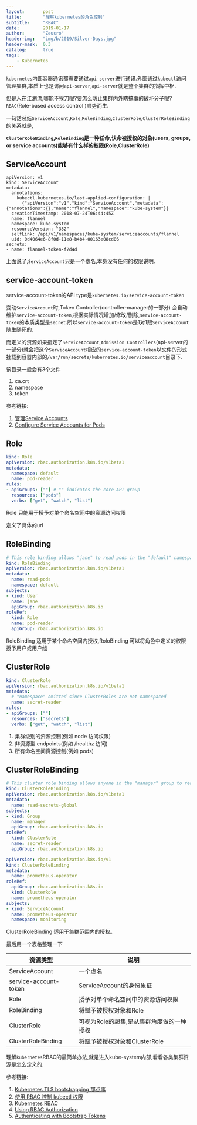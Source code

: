 ```yaml
---
layout:       post
title:        "理解kubernetes的角色控制"
subtitle:     "RBAC"
date:         2019-01-17
author:       "Zeusro"
header-img:   "img/b/2019/Silver-Days.jpg"
header-mask:  0.3
catalog:      true
tags:
    - Kubernetes
---
```



`kubernetes`内部容器通讯都需要通过`api-server`进行通讯.外部通过`kubectl`访问管理集群,本质上也是访问`api-server`,`api-server`就是整个集群的指挥中枢.

但是人在江湖漂,哪能不挨刀呢?要怎么防止集群内外瞎搞事的破坏分子呢?`RBAC`(Role-based access control )顺势而生.

一句话总结`ServiceAccount`,`Role`,`RoleBinding`,`ClusterRole`,`ClusterRoleBinding`的关系就是,

**`ClusterRoleBinding`,`RoleBinding`是一种任命,认命被授权的对象(users, groups, or service accounts)能够有什么样的权限(Role,ClusterRole)**

## ServiceAccount

```
apiVersion: v1
kind: ServiceAccount
metadata:
  annotations:
    kubectl.kubernetes.io/last-applied-configuration: |
      {"apiVersion":"v1","kind":"ServiceAccount","metadata":{"annotations":{},"name":"flannel","namespace":"kube-system"}}
  creationTimestamp: 2018-07-24T06:44:45Z
  name: flannel
  namespace: kube-system
  resourceVersion: "382"
  selfLink: /api/v1/namespaces/kube-system/serviceaccounts/flannel
  uid: 0d4064e6-8f0d-11e8-b4b4-00163e08cd06
secrets:
- name: flannel-token-f7d4d
```

上面说了,`ServiceAccount`只是一个虚名,本身没有任何的权限说明.

## service-account-token

service-account-token的API type是`kubernetes.io/service-account-token`

变动`ServiceAccount`时,Token Controller(controller-manager的一部分)
会自动维护`service-account-token`,根据实际情况增加/修改/删除,`service-account-token`的本质类型是`secret`.所以`service-account-token`是1对1跟`ServiceAccount`随生随死的.

而定义的资源如果指定了`ServiceAccount`,`Admission Controllers`(api-server的一部分)就会把这个`ServiceAccount`相应的`service-account-token`以文件的形式挂载到容器内部的`/var/run/secrets/kubernetes.io/serviceaccount`目录下.

该目录一般会有3个文件

1. ca.crt	
1. namespace  
1. token

参考链接:

1. [管理Service Accounts](https://kubernetes.io/zh/docs/admin/service-accounts-admin/)
1. [Configure Service Accounts for Pods](https://kubernetes.io/docs/tasks/configure-pod-container/configure-service-account/)

## Role

```yml
kind: Role
apiVersion: rbac.authorization.k8s.io/v1beta1
metadata:
  namespace: default
  name: pod-reader
rules:
- apiGroups: [""] # "" indicates the core API group
  resources: ["pods"]
  verbs: ["get", "watch", "list"]
```

Role 只能用于授予对单个命名空间中的资源访问权限

定义了具体的url

## RoleBinding

```yml
# This role binding allows "jane" to read pods in the "default" namespace.
kind: RoleBinding
apiVersion: rbac.authorization.k8s.io/v1beta1
metadata:
  name: read-pods
  namespace: default
subjects:
- kind: User
  name: jane
  apiGroup: rbac.authorization.k8s.io
roleRef:
  kind: Role
  name: pod-reader
  apiGroup: rbac.authorization.k8s.io
```

RoleBinding 适用于某个命名空间内授权,RoloBinding 可以将角色中定义的权限授予用户或用户组

## ClusterRole 

```yml
kind: ClusterRole
apiVersion: rbac.authorization.k8s.io/v1beta1
metadata:
  # "namespace" omitted since ClusterRoles are not namespaced
  name: secret-reader
rules:
- apiGroups: [""]
  resources: ["secrets"]
  verbs: ["get", "watch", "list"]
```  

1. 集群级别的资源控制(例如 node 访问权限)
1. 非资源型 endpoints(例如 /healthz 访问)
1. 所有命名空间资源控制(例如 pods)

## ClusterRoleBinding

```yml
# This cluster role binding allows anyone in the "manager" group to read secrets in any namespace.
kind: ClusterRoleBinding
apiVersion: rbac.authorization.k8s.io/v1beta1
metadata:
  name: read-secrets-global
subjects:
- kind: Group
  name: manager
  apiGroup: rbac.authorization.k8s.io
roleRef:
  kind: ClusterRole
  name: secret-reader
  apiGroup: rbac.authorization.k8s.io
```

```yml
apiVersion: rbac.authorization.k8s.io/v1
kind: ClusterRoleBinding
metadata:
  name: prometheus-operator
roleRef:
  apiGroup: rbac.authorization.k8s.io
  kind: ClusterRole
  name: prometheus-operator
subjects:
- kind: ServiceAccount
  name: prometheus-operator
  namespace: monitoring
```

ClusterRoleBinding 适用于集群范围内的授权。

最后用一个表格整理一下

|资源类型| 说明|
|---|---|
|ServiceAccount |一个虚名|
|service-account-token|ServiceAccount的身份象征 | 
|Role| 授予对单个命名空间中的资源访问权限| 
|RoleBinding|将赋予被授权对象和Role| 
|ClusterRole |可视为Role的超集,是从集群角度做的一种授权| 
|ClusterRoleBinding|将赋予被授权对象和ClusterRole| 

理解`kubernetes`RBAC的最简单办法,就是进入kube-system内部,看看各类集群资源是怎么定义的.

参考链接:

1. [Kubernetes TLS bootstrapping 那点事](https://mritd.me/2018/01/07/kubernetes-tls-bootstrapping-note/)
1. [使用 RBAC 控制 kubectl 权限](https://mritd.me/2018/03/20/use-rbac-to-control-kubectl-permissions/)
2. [Kubernetes RBAC](https://mritd.me/2017/07/17/kubernetes-rbac-chinese-translation/)
1. [Using RBAC Authorization](https://kubernetes.io/docs/reference/access-authn-authz/rbac/#rolebinding-and-clusterrolebinding)
1. [Authenticating with Bootstrap Tokens](https://kubernetes.io/docs/reference/access-authn-authz/bootstrap-tokens/)